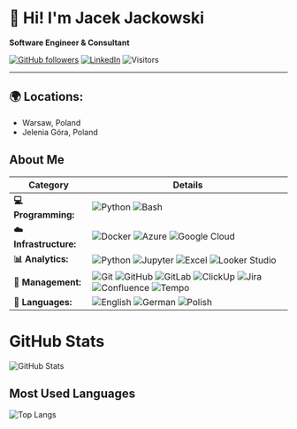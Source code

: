 # 👋 Hi! I'm Jacek Jackowski

**Software Engineer & Consultant**

[![GitHub followers](https://img.shields.io/github/followers/JacJacJr?label=Follow&style=social)](https://github.com/JacJacJr)
[![LinkedIn](https://img.shields.io/badge/LinkedIn-Connect-blue)](https://www.linkedin.com/in/jacek-m-jackowski/details/experience/?locale=en_US)
![Visitors](https://api.visitorbadge.io/api/visitors?path=JacJacJr&label=Visitors&labelColor=%231f2833&countColor=%2345a29e&style=plastic)

---

## 🌍 Locations:
- Warsaw, Poland  
- Jelenia Góra, Poland  

## About Me

| **Category**          | **Details**                                                     |
|-----------------------|-----------------------------------------------------------------|
| **💻 Programming:**   | ![Python](https://img.shields.io/badge/Python-3776AB?style=for-the-badge&logo=python&logoColor=white) ![Bash](https://img.shields.io/badge/Bash-4EAA25?style=for-the-badge&logo=gnu-bash&logoColor=white) |
| **☁️ Infrastructure:**| ![Docker](https://img.shields.io/badge/Docker-2496ED?style=for-the-badge&logo=docker&logoColor=white) ![Azure](https://img.shields.io/badge/Azure-0078D4?style=for-the-badge&logo=microsoft-azure&logoColor=white) ![Google Cloud](https://img.shields.io/badge/Google%20Cloud-4285F4?style=for-the-badge&logo=google-cloud&logoColor=white) |
| **📊 Analytics:**     | ![Python](https://img.shields.io/badge/Python-3776AB?style=for-the-badge&logo=python&logoColor=white) ![Jupyter](https://img.shields.io/badge/Jupyter-F37626?style=for-the-badge&logo=jupyter&logoColor=white) ![Excel](https://img.shields.io/badge/Excel-217346?style=for-the-badge&logo=microsoft-excel&logoColor=white) ![Looker Studio](https://img.shields.io/badge/Looker%20Studio-4285F4?style=for-the-badge&logo=looker&logoColor=white) |
| **📓 Management:**    | ![Git](https://img.shields.io/badge/Git-F05032?style=for-the-badge&logo=git&logoColor=white) ![GitHub](https://img.shields.io/badge/GitHub-181717?style=for-the-badge&logo=github&logoColor=white) ![GitLab](https://img.shields.io/badge/GitLab-FC6D26?style=for-the-badge&logo=gitlab&logoColor=white) ![ClickUp](https://img.shields.io/badge/ClickUp-7B68EE?style=for-the-badge&logo=clickup&logoColor=white) ![Jira](https://img.shields.io/badge/Jira-0052CC?style=for-the-badge&logo=jira&logoColor=white) ![Confluence](https://img.shields.io/badge/Confluence-172B4D?style=for-the-badge&logo=confluence&logoColor=white) ![Tempo](https://img.shields.io/badge/Tempo-0052CC?style=for-the-badge&logo=tempo&logoColor=white) |
| **💭 Languages:**     | ![English](https://img.shields.io/badge/English-C1-blue?style=for-the-badge) ![German](https://img.shields.io/badge/German-B2-yellow?style=for-the-badge) ![Polish](https://img.shields.io/badge/Polish-Native-red?style=for-the-badge) |

# GitHub Stats

![GitHub Stats](https://github-readme-stats.vercel.app/api?username=JacJacJr&show_icons=true&theme=blueberry)

## Most Used Languages

![Top Langs](https://github-readme-stats.vercel.app/api/top-langs/?username=JacJacJr&layout=compact&theme=blueberry)